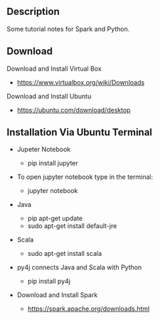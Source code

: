
## Description ##
Some tutorial notes for Spark and Python.


## Download ##

Download and Install Virtual Box
  - https://www.virtualbox.org/wiki/Downloads

Download and Install Ubuntu
  - https://ubuntu.com/download/desktop

## Installation Via Ubuntu Terminal ##

- Jupeter Notebook
  - pip install jupyter
- To open jupyter notebook type in the terminal:
  - jupyter notebook

- Java
  - pip apt-get update
  - sudo apt-get install default-jre

- Scala
  - sudo apt-get install scala

- py4j connects Java and Scala with Python
  - pip install py4j

- Download and Install Spark
  - https://spark.apache.org/downloads.html

  
